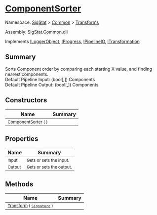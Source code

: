 # [ComponentSorter](./ComponentSorter.md)

Namespace: [SigStat]() > [Common](./../README.md) > [Transforms](./README.md)

Assembly: SigStat.Common.dll

Implements [ILoggerObject](./../ILoggerObject.md), [IProgress](./../Helpers/IProgress.md), [IPipelineIO](./../Pipeline/IPipelineIO.md), [ITransformation](./../ITransformation.md)

## Summary
Sorts Component order by comparing each starting X value, and finding nearest components.  <br>Default Pipeline Input: (bool[,]) Components<br>Default Pipeline Output: (bool[,]) Components

## Constructors

| Name | Summary | 
| --- | --- | 
| <sub>ComponentSorter (  )</sub><div style="z-index: 1; position: absolute;"><img width=200/></div>| <sub></sub>| <br>


## Properties

| Name | Summary | 
| --- | --- | 
| <sub>Input</sub><div style="z-index: 1; position: absolute;"><img width=200/></div>| <sub>Gets or sets the input.</sub>| <br>
| <sub>Output</sub><div style="z-index: 1; position: absolute;"><img width=200/></div>| <sub>Gets or sets the output.</sub>| <br>


## Methods

| Name | Summary | 
| --- | --- | 
| <sub>[Transform](./Methods/ComponentSorter-100663517.md) ( [`Signature`](./../Signature.md) )</sub><div style="z-index: 1; position: absolute;"><img width=200/></div>| <sub></sub>| <br>


